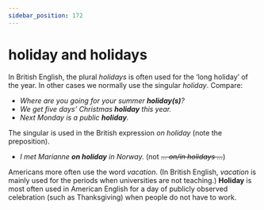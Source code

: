 ```yaml
---
sidebar_position: 172
---
```


# holiday and holidays

In British English, the plural *holidays* is often used for the ‘long holiday’ of the year. In other cases we normally use the singular *holiday*. Compare:

- *Where are you going for your summer **holiday(s)**?*
- *We get five days’ Christmas **holiday** this year.*
- *Next Monday is a public **holiday**.*

The singular is used in the British expression *on holiday* (note the preposition).

- *I met Marianne **on holiday** in Norway.* (not *~~… on/in holidays …~~*)

Americans more often use the word *vacation*. (In British English, *vacation* is mainly used for the periods when universities are not teaching.) **Holiday** is most often used in American English for a day of publicly observed celebration (such as Thanksgiving) when people do not have to work.
